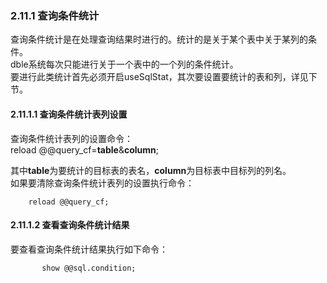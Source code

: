 ### 2.11.1 查询条件统计
查询条件统计是在处理查询结果时进行的。统计的是关于某个表中关于某列的条件。  
dble系统每次只能进行关于一个表中的一个列的条件统计。  
要进行此类统计首先必须开启useSqlStat，其次要设置要统计的表和列，详见下节。  

#### 2.11.1.1  查询条件统计表列设置  
查询条件统计表列的设置命令：   
        reload @@query_cf=**table**&**column**;  

其中**table**为要统计的目标表的表名，**column**为目标表中目标列的列名。  
如果要清除查询条件统计表列的设置执行命令：
```
	reload @@query_cf;
```
#### 2.11.1.2  查看查询条件统计结果
要查看查询条件统计结果执行如下命令：
```
       show @@sql.condition;
```


